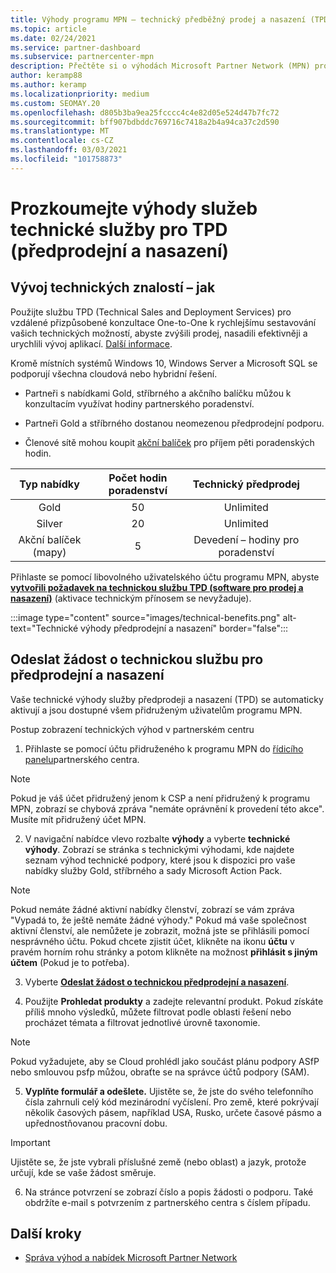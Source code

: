 ```yaml
---
title: Výhody programu MPN – technický předběžný prodej a nasazení (TPD)
ms.topic: article
ms.date: 02/24/2021
ms.service: partner-dashboard
ms.subservice: partnercenter-mpn
description: Přečtěte si o výhodách Microsoft Partner Network (MPN) pro technické služby před prodejem a nasazením (TPD).
author: keramp88
ms.author: keramp
ms.localizationpriority: medium
ms.custom: SEOMAY.20
ms.openlocfilehash: d805b3ba9ea25fcccc4c4e82d05e524d47b7fc72
ms.sourcegitcommit: bff907bdbddc769716c7418a2b4a94ca37c2d590
ms.translationtype: MT
ms.contentlocale: cs-CZ
ms.lasthandoff: 03/03/2021
ms.locfileid: "101758873"
---
```

# <a name="explore-technical-presales-and-deployment-services-tpd-benefits"></a>Prozkoumejte výhody služeb technické služby pro TPD (předprodejní a nasazení)

## <a name="develop-your-technical-know-how"></a>Vývoj technických znalostí – jak

Použijte službu TPD (Technical Sales and Deployment Services) pro vzdálené přizpůsobené konzultace One-to-One k rychlejšímu sestavování vašich technických možností, abyste zvýšili prodej, nasadili efektivněji a urychlili vývoj aplikací. [Další informace](https://aka.ms/TPD).

Kromě místních systémů Windows 10, Windows Server a Microsoft SQL se podporují všechna cloudová nebo hybridní řešení. 

-   Partneři s nabídkami Gold, stříbrného a akčního balíčku můžou k konzultacím využívat hodiny partnerského poradenství. 

-   Partneři Gold a stříbrného dostanou neomezenou předprodejní podporu. 

-   Členové sítě mohou koupit [akční balíček](https://partner.microsoft.com/membership/action-pack) pro příjem pěti poradenských hodin.  


|     Typ nabídky    | Počet hodin poradenství |   Technický předprodej   |   |   |
|:-----------------:|:------------------------:|:----------------------:|:-:|:-:|
|        Gold       |            50            |        Unlimited       |   |   |
|       Silver      |            20            |        Unlimited       |   |   |
| Akční balíček (mapy) |             5            | Devedení – hodiny pro poradenství |   |   |

Přihlaste se pomocí libovolného uživatelského účtu programu MPN, abyste **[vytvořili požadavek na technickou službu TPD (software pro prodej a nasazení)](https://partner.microsoft.com/dashboard/mpn/membership/benefits/technical/createadvisoryhours-servicerequest)** (aktivace technickým přínosem se nevyžaduje).

  :::image type="content" source="images/technical-benefits.png" alt-text="Technické výhody předprodejní a nasazení" border="false":::

## <a name="submit-a-technical-presales-and-deployment-services-request"></a>Odeslat žádost o technickou službu pro předprodejní a nasazení 

Vaše technické výhody služby předprodeji a nasazení (TPD) se automaticky aktivují a jsou dostupné všem přidruženým uživatelům programu MPN. 

Postup zobrazení technických výhod v partnerském centru

1. Přihlaste se pomocí účtu přidruženého k programu MPN do [řídicího panelu](https://partner.microsoft.com/dashboard)partnerského centra. 

>[!NOTE]
>Pokud je váš účet přidružený jenom k CSP a není přidružený k programu MPN, zobrazí se chybová zpráva "nemáte oprávnění k provedení této akce". Musíte mít přidružený účet MPN.

2. V navigační nabídce vlevo rozbalte **výhody** a vyberte **technické výhody**. Zobrazí se stránka s technickými výhodami, kde najdete seznam výhod technické podpory, které jsou k dispozici pro vaše nabídky služby Gold, stříbrného a sady Microsoft Action Pack. 

>[!NOTE]
>Pokud nemáte žádné aktivní nabídky členství, zobrazí se vám zpráva "Vypadá to, že ještě nemáte žádné výhody." Pokud má vaše společnost aktivní členství, ale nemůžete je zobrazit, možná jste se přihlásili pomocí nesprávného účtu. Pokud chcete zjistit účet, klikněte na ikonu **účtu** v pravém horním rohu stránky a potom klikněte na možnost **přihlásit s jiným účtem** (Pokud je to potřeba).

3. Vyberte **[Odeslat žádost o technickou předprodejní a nasazení](https://partner.microsoft.com/dashboard/mpn/membership/benefits/technical/createadvisoryhours-servicerequest)**.

4. Použijte **Prohledat produkty** a zadejte relevantní produkt. Pokud získáte příliš mnoho výsledků, můžete filtrovat podle oblasti řešení nebo procházet témata a filtrovat jednotlivé úrovně taxonomie.

> [!NOTE]
> Pokud vyžadujete, aby se Cloud prohlédl jako součást plánu podpory ASfP nebo smlouvou psfp můžou, obraťte se na správce účtů podpory (SAM).

5. **Vyplňte formulář a odešlete.** Ujistěte se, že jste do svého telefonního čísla zahrnuli celý kód mezinárodní vyčíslení. Pro země, které pokrývají několik časových pásem, například USA, Rusko, určete časové pásmo a upřednostňovanou pracovní dobu.

> [!IMPORTANT]
> Ujistěte se, že jste vybrali příslušné země (nebo oblast) a jazyk, protože určují, kde se vaše žádost směruje.

6. Na stránce potvrzení se zobrazí číslo a popis žádosti o podporu. Také obdržíte e-mail s potvrzením z partnerského centra s číslem případu.



## <a name="next-steps"></a>Další kroky

- [Správa výhod a nabídek Microsoft Partner Network](manage-your-partner-network-benefits.md)
